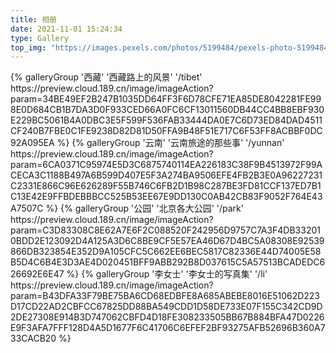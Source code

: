 ```yaml
---
title: 相册
date: 2021-11-01 15:24:34
type: Gallery
top_img: "https://images.pexels.com/photos/5199484/pexels-photo-5199484.png?auto=compress&cs=tinysrgb&h=750&w=1260"
---
```

<div class="gallery-group-main">
{% galleryGroup '西藏' '西藏路上的风景' '/tibet' https://preview.cloud.189.cn/image/imageAction?param=34BE49EF2B247B1035DD64FF3F6D78CFE71EA85DE8042281FE998E0D684CB1B7DA3D0F933CED66A0FC6CF13011560DB44CC4BB8EBF930E229BC5061B4A0DBC3E5F599F536FAB33444DA0E7C6D73ED84DAD4511CF240B7FBE0C1FE9238D82D81D50FFA9B48F51E717C6F53FF8ACBBF0DC92A095EA %}
{% galleryGroup '云南' '云南旅途的那些事' '/yunnan' https://preview.cloud.189.cn/image/imageAction?param=6CA0371C95974E5D3C6875740114EA226183C38F9B4513972F99ACECA3C1188B497A6B599D407E5F3A274BA9506EFE4FB2B3E0A96227231C2331E866C96E626289F55B746C6FB2D1B98C287BE3FD81CCF137ED7B1C13E42E9FFBDEBBBCC525B53EE67E9DD130C0AB42CB83F9052F764E43A7507C %}
{% galleryGroup '公园' '北京各大公园' '/park' https://preview.cloud.189.cn/image/imageAction?param=C3D83308C8E62A7E6F2C088520F242956D9757C7A3F4DB332010BDD2E123092D4A125A3D6C8BE9CF5E57EA46D67D4BC5A08308E92539866DB323854E352D9A105CFC5C662EE6BEC5817C82336E44D74005E58B5D4C6B4E3D3AE4D020451BFF9ABB292B8D037615C5A57513BCADEDC626692E6E47 %}
{% galleryGroup '李女士' '李女士的写真集' '/li' https://preview.cloud.189.cn/image/imageAction?param=B43DFA33F79BE75BA6CD68EDBFE8A685ABEBE8016E51062D223D17CD22AD2CBFCC67825DD88BA549CDD1D58DE733E07F155C342CD9D2DE27308E914B3D747062CBFD4D18FE308233505BB67B884BFA47D0226E9F3AFA7FFF128D4A5D1677F6C41706C6EFEF2BF93275AFB52696B360A733CACB20 %}
<!-- {% galleryGroup '聚会' '朋友聚会照片' '/party'  %}
{% galleryGroup '厨艺' '日常做菜摆拍' '/food'  %} -->
</div>